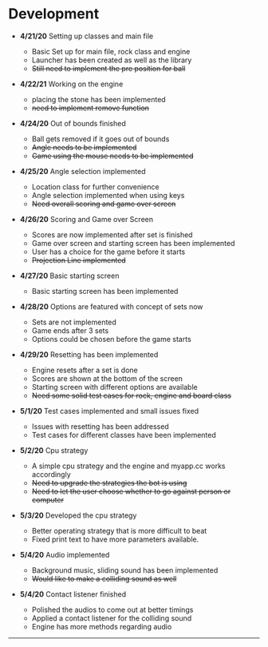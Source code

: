 # Development

 - **4/21/20** Setting up classes and main file
   - Basic Set up for main file, rock class and engine
   - Launcher has been created as well as the library
   - ~~Still need to implement the pre position for ball~~
   
 - **4/22/21** Working on the engine
   - placing the stone has been implemented
   - ~~need to implement remove function~~
   
 - **4/24/20** Out of bounds finished
   - Ball gets removed if it goes out of bounds
   - ~~Angle needs to be implemented~~   
   - ~~Game using the mouse needs to be implemented~~
   
 - **4/25/20** Angle selection implemented
   - Location class for further convenience
   - Angle selection implemented when using keys
   - ~~Need overall scoring and game over screen~~
   
 - **4/26/20** Scoring and Game over Screen 
   - Scores are now implemented after set is finished
   - Game over screen and starting screen has been implemented
   - User has a choice for the game before it starts
   - ~~Projection Line implemented~~
   
 - **4/27/20** Basic starting screen 
   - Basic starting screen has been implemented
   
 - **4/28/20** Options are featured with concept of sets now
   - Sets are not implemented
   - Game ends after 3 sets
   - Options could be chosen before the game starts
   
 - **4/29/20** Resetting has been implemented
   - Engine resets after a set is done
   - Scores are shown at the bottom of the screen
   - Starting screen with different options are available
   - ~~Need some solid test cases for rock, engine and board class~~
   
 - **5/1/20** Test cases implemented and small issues fixed
   - Issues with resetting has been addressed
   - Test cases for different classes have been implemented
   
 - **5/2/20** Cpu strategy
   - A simple cpu strategy and the engine and myapp.cc works accordingly
   - ~~Need to upgrade the strategies the bot is using~~ 
   - ~~Need to let the user choose whether to go against person or computer~~
   
 - **5/3/20** Developed the cpu strategy
   - Better operating strategy that is more difficult to beat
   - Fixed print text to have more parameters available.
   
 - **5/4/20** Audio implemented
   - Background music, sliding sound has been implemented
   - ~~Would like to make a colliding sound as well~~
   
 - **5/4/20** Contact listener finished
   - Polished the audios to come out at better timings
   - Applied a contact listener for the colliding sound
   - Engine has more methods regarding audio

---